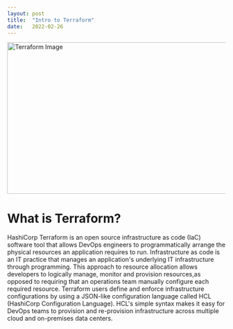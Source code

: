 ```yaml
---
layout: post
title:  "Intro to Terraform"
date:   2022-02-26
---
```

<html>
<head>
<meta charset="utf-8">
<title>Intro to Terraform</title>
<style></style>
</head>
<body>
<img src="https://boxboat.com/2020/02/04/writing-a-custom-terraform-provider/featured.png" alt="Terraform Image" width="600" height="350">
<h1>What is Terraform?</h1>
<p> HashiCorp Terraform is an open source infrastructure as code (IaC) software tool that allows DevOps engineers to programmatically arrange the physical resources an application requires to run. Infrastructure as code is an IT practice that manages an application's underlying IT infrastructure through programming. This approach to resource allocation allows developers to logically manage, monitor and provision resources,as opposed to requiring that an operations team manually configure each required resource. Terraform users define and enforce infrastructure configurations by using a JSON-like configuration language called HCL (HashiCorp Configuration Language). HCL's simple syntax makes it easy for DevOps teams to provision and re-provision infrastructure across multiple cloud and on-premises data centers.</p>
</body>
</head>